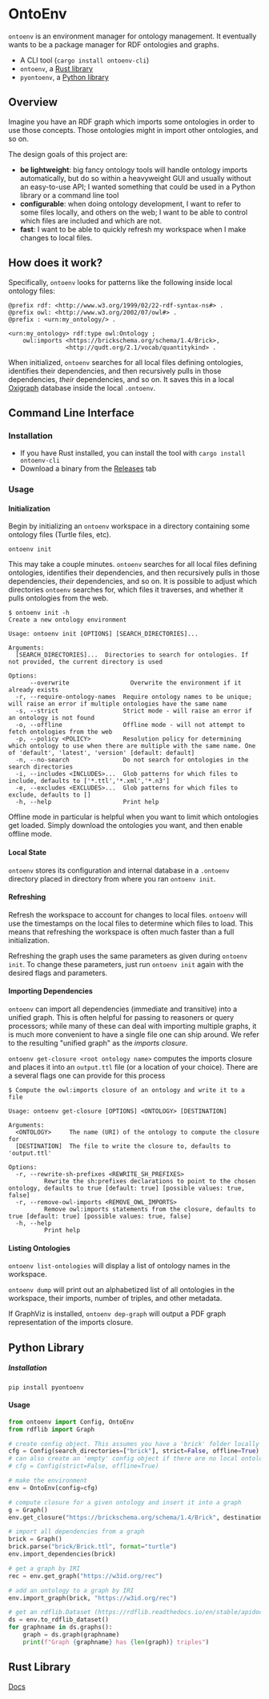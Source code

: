 # OntoEnv

`ontoenv` is an environment manager for ontology management. It eventually wants to be a package manager for RDF ontologies and graphs.

- A CLI tool (`cargo install ontoenv-cli`)
- `ontoenv`, a [Rust library](https://docs.rs/ontoenv/latest/ontoenv/)
- `pyontoenv`, a [Python library](https://pypi.org/project/pyontoenv/)

## Overview

Imagine you have an RDF graph which imports some ontologies in order to use those concepts.
Those ontologies might in import other ontologies, and so on.

The design goals of this project are:
- **be lightweight**:  big fancy ontology tools will handle ontology imports automatically, but do so within a heavyweight GUI and usually without an easy-to-use API; I wanted something that could be used in a Python library or a command line tool
- **configurable**: when doing ontology development, I want to refer to some files locally, and others on the web; I want to be able to control which files are included and which are not.
- **fast**: I want to be able to quickly refresh my workspace when I make changes to local files.

## How does it work?

Specifically, `ontoenv` looks for patterns like the following inside local ontology files:

```ttl
@prefix rdf: <http://www.w3.org/1999/02/22-rdf-syntax-ns#> .
@prefix owl: <http://www.w3.org/2002/07/owl#> .
@prefix : <urn:my_ontology/> .

<urn:my_ontology> rdf:type owl:Ontology ;
    owl:imports <https://brickschema.org/schema/1.4/Brick>,
                <http://qudt.org/2.1/vocab/quantitykind> .
```

When initialized, `ontoenv` searches for all local files defining ontologies, identifies their dependencies, and then recursively pulls in those dependencies, *their* dependencies, and so on.
It saves this in a local [Oxigraph](https://github.com/oxigraph/oxigraph) database inside the local `.ontoenv`.

## Command Line Interface

### Installation

- If you have Rust installed, you can install the tool with `cargo install ontoenv-cli`
- Download a binary from the [Releases](https://github.com/gtfierro/ontoenv-rs/releases) tab

### Usage

#### Initialization

Begin by initializing an `ontoenv` workspace in a directory containing some ontology files (Turtle files, etc).

```
ontoenv init
```

This may take a couple minutes. `ontoenv` searches for all local files defining ontologies, identifies their dependencies, and then recursively pulls in those dependencies, *their* dependencies, and so on. It is possible to adjust which directories `ontoenv` searches for, which files it traverses, and whether it pulls ontologies from the web.

```
$ ontoenv init -h
Create a new ontology environment

Usage: ontoenv init [OPTIONS] [SEARCH_DIRECTORIES]...

Arguments:
  [SEARCH_DIRECTORIES]...  Directories to search for ontologies. If not provided, the current directory is used

Options:
      --overwrite                 Overwrite the environment if it already exists
  -r, --require-ontology-names  Require ontology names to be unique; will raise an error if multiple ontologies have the same name
  -s, --strict                  Strict mode - will raise an error if an ontology is not found
  -o, --offline                 Offline mode - will not attempt to fetch ontologies from the web
  -p, --policy <POLICY>         Resolution policy for determining which ontology to use when there are multiple with the same name. One of 'default', 'latest', 'version' [default: default]
  -n, --no-search               Do not search for ontologies in the search directories
  -i, --includes <INCLUDES>...  Glob patterns for which files to include, defaults to ['*.ttl','*.xml','*.n3']
  -e, --excludes <EXCLUDES>...  Glob patterns for which files to exclude, defaults to []
  -h, --help                    Print help
```

Offline mode in particular is helpful when you want to limit which ontologies get loaded. Simply download the ontologies you want, and then enable offline mode.

#### Local State

`ontoenv` stores its configuration and internal database in a `.ontoenv` directory placed in directory from where you ran `ontoenv init`.

#### Refreshing

Refresh the workspace to account for changes to local files. `ontoenv` will use the timestamps on the local files to determine which files to load. This means that refreshing the workspace is often much faster than a full initialization.

Refreshing the graph uses the same parameters as given during `ontoenv init`.
To change these parameters, just run `ontoenv init` again with the desired flags and parameters.

#### Importing Dependencies

`ontoenv` can import all dependencies (immediate and transitive) into a unified graph.
This is often helpful for passing to reasoners or query processors; while many of these can deal with importing multiple graphs, it is much more convenient to have a single file one can ship around.
We refer to the resulting "unified graph" as the *imports closure*.

`ontoenv get-closure <root ontology name>` computes the imports closure and places it into an `output.ttl` file (or a location of your choice).
There are a several flags one can provide for this process

```
$ Compute the owl:imports closure of an ontology and write it to a file

Usage: ontoenv get-closure [OPTIONS] <ONTOLOGY> [DESTINATION]

Arguments:
  <ONTOLOGY>     The name (URI) of the ontology to compute the closure for
  [DESTINATION]  The file to write the closure to, defaults to 'output.ttl'

Options:
  -r, --rewrite-sh-prefixes <REWRITE_SH_PREFIXES>
          Rewrite the sh:prefixes declarations to point to the chosen ontology, defaults to true [default: true] [possible values: true, false]
  -r, --remove-owl-imports <REMOVE_OWL_IMPORTS>
          Remove owl:imports statements from the closure, defaults to true [default: true] [possible values: true, false]
  -h, --help
          Print help
```

#### Listing Ontologies

`ontoenv list-ontologies` will display a list of ontology names in the workspace.

`ontoenv dump` will print out an alphabetized list of all ontologies in the workspace, their imports, number of triples, and other metadata.

If GraphViz is installed, `ontoenv dep-graph` will output a PDF graph representation of the imports closure.

## Python Library

##### Installation

`pip install pyontoenv`

#### Usage

```python
from ontoenv import Config, OntoEnv
from rdflib import Graph

# create config object. This assumes you have a 'brick' folder locally storing some ontologies
cfg = Config(search_directories=["brick"], strict=False, offline=True)
# can also create an 'empty' config object if there are no local ontologies
# cfg = Config(strict=False, offline=True)

# make the environment
env = OntoEnv(config=cfg)

# compute closure for a given ontology and insert it into a graph
g = Graph()
env.get_closure("https://brickschema.org/schema/1.4/Brick", destination_graph=g)

# import all dependencies from a graph
brick = Graph()
brick.parse("brick/Brick.ttl", format="turtle")
env.import_dependencies(brick)

# get a graph by IRI
rec = env.get_graph("https://w3id.org/rec")

# add an ontology to a graph by IRI
env.import_graph(brick, "https://w3id.org/rec")

# get an rdflib.Dataset (https://rdflib.readthedocs.io/en/stable/apidocs/rdflib.html#rdflib.Dataset)
ds = env.to_rdflib_dataset()
for graphname in ds.graphs():
    graph = ds.graph(graphname)
    print(f"Graph {graphname} has {len(graph)} triples")
```

## Rust Library

[Docs](https://docs.rs/crate/ontoenv)
